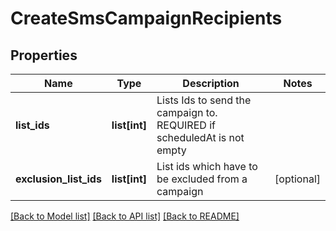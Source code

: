 # CreateSmsCampaignRecipients

## Properties
Name | Type | Description | Notes
------------ | ------------- | ------------- | -------------
**list_ids** | **list[int]** | Lists Ids to send the campaign to. REQUIRED if scheduledAt is not empty | 
**exclusion_list_ids** | **list[int]** | List ids which have to be excluded from a campaign | [optional] 

[[Back to Model list]](../README.md#documentation-for-models) [[Back to API list]](../README.md#documentation-for-api-endpoints) [[Back to README]](../README.md)


